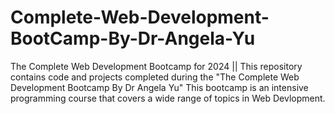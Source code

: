# Complete-Web-Development-BootCamp-By-Dr-Angela-Yu
The Complete Web Development Bootcamp for 2024 || This repository contains code and projects completed during the "The Complete Web Development Bootcamp By Dr Angela Yu" This bootcamp is an intensive programming course that covers a wide range of topics in Web Devlopment.
